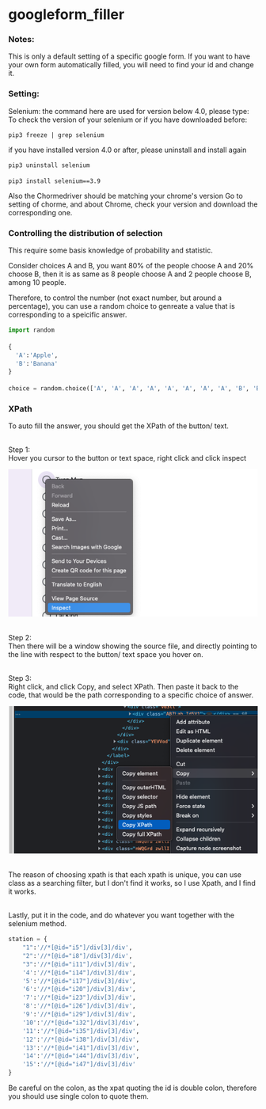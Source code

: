 # googleform_filler

### Notes: <br>
This is only a default setting of a specific google form.
If you want to have your own form automatically filled, you will need to find your id and change it.

### Setting:<br>
Selenium: the command here are used for version below 4.0, please type: <br>
To check the version of your selenium or if you have downloaded before:
```
pip3 freeze | grep selenium
```
if you have installed version 4.0 or after, please uninstall and install again
```
pip3 uninstall selenium

pip3 install selenium==3.9
```

Also the Chormedriver should be matching your chrome's version
Go to setting of chorme, and about Chrome, check your version and download the corresponding one.

### Controlling the distribution of selection

This require some basis knowledge of probability and statistic.<br>

Consider choices A and B, you want 80% of the people choose A and 20% choose B, then it is as same as 8 people choose A and 2 people choose B, among 10 people.<br>

Therefore, to control the number (not exact number, but around a percentage), you can use a random choice to genreate a value that is corresponding to a speicific answer.
```Python
import random

{
  'A':'Apple',
  'B':'Banana'
}

choice = random.choice(['A', 'A', 'A', 'A', 'A', 'A', 'A', 'A', 'B', 'B'])

```

### XPath
To auto fill the answer, you should get the XPath of the button/ text. <br><br>

Step 1: <br>
Hover you cursor to the button or text space, right click and click inspect

![alt text](/images/inspect.png) <br><br>

Step 2:<br>
Then there will be a window showing the source file, and directly pointing to the line with respect to the button/ text space you hover on. <br><br>

Step 3:<br>
Right click, and click Copy, and select XPath. Then paste it back to the code, that would be the path corresponding to a specific choice of answer.

![alt text](/images/xpath.png) <br><br>

The reason of choosing xpath is that each xpath is unique, you can use class as a searching filter, but I don't find it works, so I use Xpath, and I find it works.<br><br>

Lastly, put it in the code, and do whatever you want together with the selenium method.<br>

```Python
station = {
    "1":'//*[@id="i5"]/div[3]/div',
    "2":'//*[@id="i8"]/div[3]/div',
    "3":'//*[@id="i11"]/div[3]/div',
    '4':'//*[@id="i14"]/div[3]/div', 
    '5':'//*[@id="i17"]/div[3]/div',
    '6':'//*[@id="i20"]/div[3]/div',
    '7':'//*[@id="i23"]/div[3]/div',
    '8':'//*[@id="i26"]/div[3]/div',
    '9':'//*[@id="i29"]/div[3]/div',
    '10':'//*[@id="i32"]/div[3]/div',
    '11':'//*[@id="i35"]/div[3]/div',
    '12':'//*[@id="i38"]/div[3]/div',
    '13':'//*[@id="i41"]/div[3]/div',
    '14':'//*[@id="i44"]/div[3]/div',
    '15':'//*[@id="i47"]/div[3]/div'
}
```

Be careful on the colon, as the xpat quoting the id is double colon, therefore you should use single colon to quote them.

